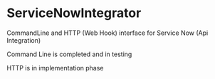 # ServiceNowIntegrator
CommandLine and HTTP (Web Hook) interface for Service Now (Api Integration)

Command Line is completed and in testing

HTTP is in implementation phase


